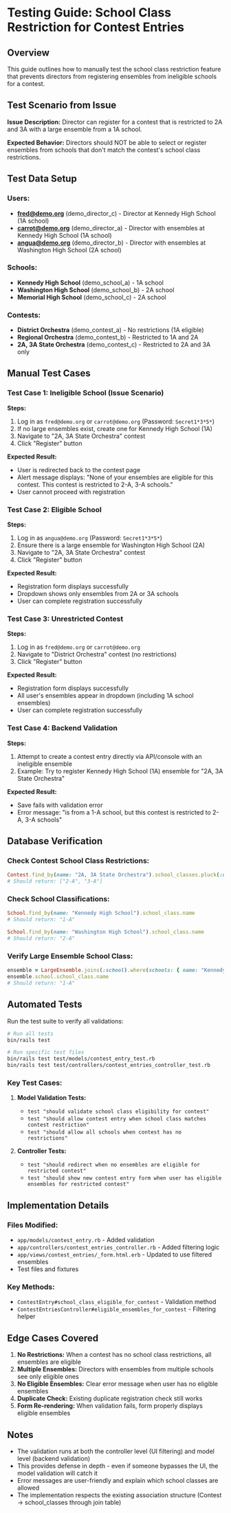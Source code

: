 # Testing Guide: School Class Restriction for Contest Entries

## Overview
This guide outlines how to manually test the school class restriction feature that prevents directors from registering ensembles from ineligible schools for a contest.

## Test Scenario from Issue

**Issue Description:** Director can register for a contest that is restricted to 2A and 3A with a large ensemble from a 1A school.

**Expected Behavior:** Directors should NOT be able to select or register ensembles from schools that don't match the contest's school class restrictions.

## Test Data Setup

### Users:
- **fred@demo.org** (demo_director_c) - Director at Kennedy High School (1A school)
- **carrot@demo.org** (demo_director_a) - Director with ensembles at Kennedy High School (1A school)
- **angua@demo.org** (demo_director_b) - Director with ensembles at Washington High School (2A school)

### Schools:
- **Kennedy High School** (demo_school_a) - 1A school
- **Washington High School** (demo_school_b) - 2A school
- **Memorial High School** (demo_school_c) - 2A school

### Contests:
- **District Orchestra** (demo_contest_a) - No restrictions (1A eligible)
- **Regional Orchestra** (demo_contest_b) - Restricted to 1A and 2A
- **2A, 3A State Orchestra** (demo_contest_c) - Restricted to 2A and 3A only

## Manual Test Cases

### Test Case 1: Ineligible School (Issue Scenario)
**Steps:**
1. Log in as `fred@demo.org` or `carrot@demo.org` (Password: `Secret1*3*5*`)
2. If no large ensembles exist, create one for Kennedy High School (1A)
3. Navigate to "2A, 3A State Orchestra" contest
4. Click "Register" button

**Expected Result:**
- User is redirected back to the contest page
- Alert message displays: "None of your ensembles are eligible for this contest. This contest is restricted to 2-A, 3-A schools."
- User cannot proceed with registration

### Test Case 2: Eligible School
**Steps:**
1. Log in as `angua@demo.org` (Password: `Secret1*3*5*`)
2. Ensure there is a large ensemble for Washington High School (2A)
3. Navigate to "2A, 3A State Orchestra" contest
4. Click "Register" button

**Expected Result:**
- Registration form displays successfully
- Dropdown shows only ensembles from 2A or 3A schools
- User can complete registration successfully

### Test Case 3: Unrestricted Contest
**Steps:**
1. Log in as `fred@demo.org` or `carrot@demo.org`
2. Navigate to "District Orchestra" contest (no restrictions)
3. Click "Register" button

**Expected Result:**
- Registration form displays successfully
- All user's ensembles appear in dropdown (including 1A school ensembles)
- User can complete registration successfully

### Test Case 4: Backend Validation
**Steps:**
1. Attempt to create a contest entry directly via API/console with an ineligible ensemble
2. Example: Try to register Kennedy High School (1A) ensemble for "2A, 3A State Orchestra"

**Expected Result:**
- Save fails with validation error
- Error message: "is from a 1-A school, but this contest is restricted to 2-A, 3-A schools"

## Database Verification

### Check Contest School Class Restrictions:
```ruby
Contest.find_by(name: "2A, 3A State Orchestra").school_classes.pluck(:name)
# Should return: ["2-A", "3-A"]
```

### Check School Classifications:
```ruby
School.find_by(name: "Kennedy High School").school_class.name
# Should return: "1-A"

School.find_by(name: "Washington High School").school_class.name
# Should return: "2-A"
```

### Verify Large Ensemble School Class:
```ruby
ensemble = LargeEnsemble.joins(:school).where(schools: { name: "Kennedy High School" }).first
ensemble.school.school_class.name
# Should return: "1-A"
```

## Automated Tests

Run the test suite to verify all validations:

```bash
# Run all tests
bin/rails test

# Run specific test files
bin/rails test test/models/contest_entry_test.rb
bin/rails test test/controllers/contest_entries_controller_test.rb
```

### Key Test Cases:
1. **Model Validation Tests:**
   - `test "should validate school class eligibility for contest"`
   - `test "should allow contest entry when school class matches contest restriction"`
   - `test "should allow all schools when contest has no restrictions"`

2. **Controller Tests:**
   - `test "should redirect when no ensembles are eligible for restricted contest"`
   - `test "should show new contest entry form when user has eligible ensembles for restricted contest"`

## Implementation Details

### Files Modified:
- `app/models/contest_entry.rb` - Added validation
- `app/controllers/contest_entries_controller.rb` - Added filtering logic
- `app/views/contest_entries/_form.html.erb` - Updated to use filtered ensembles
- Test files and fixtures

### Key Methods:
- `ContestEntry#school_class_eligible_for_contest` - Validation method
- `ContestEntriesController#eligible_ensembles_for_contest` - Filtering helper

## Edge Cases Covered

1. **No Restrictions:** When a contest has no school class restrictions, all ensembles are eligible
2. **Multiple Ensembles:** Directors with ensembles from multiple schools see only eligible ones
3. **No Eligible Ensembles:** Clear error message when user has no eligible ensembles
4. **Duplicate Check:** Existing duplicate registration check still works
5. **Form Re-rendering:** When validation fails, form properly displays eligible ensembles

## Notes

- The validation runs at both the controller level (UI filtering) and model level (backend validation)
- This provides defense in depth - even if someone bypasses the UI, the model validation will catch it
- Error messages are user-friendly and explain which school classes are allowed
- The implementation respects the existing association structure (Contest -> school_classes through join table)

